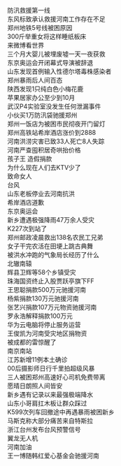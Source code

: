 防汛救援第一线  
东风标致承认救援河南工作存在不足  
郑州地铁5号线被困原因  
300斤举重女将这样睡纸板床  
来微博看世界  
三个月大婴儿被埋废墟一天一夜获救  
东京奥运会开闭幕式导演被辞退  
山东发现首例输入性德尔塔毒株感染者  
郑州暴雨后人间百态  
陕西发现1只纯白色小梅花鹿  
苹果居家办公至少到10月  
武汉P4实验室没发生任何泄漏事件  
小伙买1万防汛袋驰援郑州  
郑州一饭店为被困市民彻夜开门留灯  
郑州高铁站希岸酒店涨价到2888  
河南洪涝灾害已致33人死亡8人失踪  
河南严查囤积居奇哄抬价格  
孩子王 造假捐款  
为什么现在人们去KTV少了  
致命女人  
台风  
山东老板停业去河南抗洪  
希岸酒店道歉  
东京奥运会  
新乡遭遇极强降雨47万余人受灾  
K227次到站了  
郑州邮政凌晨救出138名农民工兄弟  
女子干完农活在田埂上跳古典舞  
被洪水冲跑的气象局长经历了什么  
北辙南辕  
辉县卫辉等58个乡镇受灾  
珠海国资终止入股贾跃亭旗下FF  
王思聪捐款500万元驰援河南  
杨紫捐款130万元驰援河南  
张艺兴捐款107万元物资驰援河南  
罗永浩解释捐款100万元  
华为云电脑将停止服务运营  
王俊凯为河南受灾地区捐物资  
被成都的雷惊醒了  
南京南站  
江苏新增11例本土确诊  
00后摄影师日行千里拍超级风暴  
三人被困郑州高速好心司机免费带离  
愿晴日朗照人间皆安  
新乡遇有记录以来最强极端降水  
山东小哥肩扛木板让群众踩过  
K599次列车回撤途中再遇暴雨被困新乡  
马斯克称大部分痛苦来自特斯拉  
浙江台州发布台风预警信号  
翼龙无人机  
河南加油  
王一博随韩红爱心基金会驰援河南  
